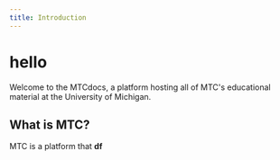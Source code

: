 ```yaml
---
title: Introduction
---
```


# hello

Welcome to the MTCdocs, a platform hosting all of MTC's educational material at the University of Michigan.

## What is MTC?

MTC is a platform that __df__ 
